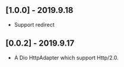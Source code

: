
## [1.0.0] - 2019.9.18

* Support redirect

## [0.0.2] - 2019.9.17

* A Dio HttpAdapter which support Http/2.0.
